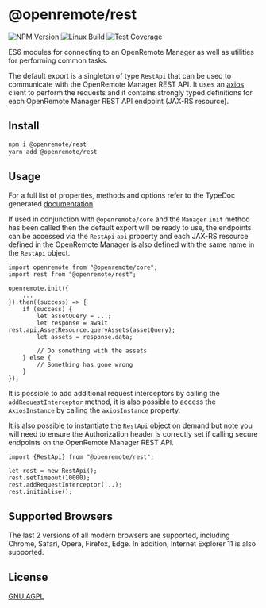# @openremote/rest
[![NPM Version][npm-image]][npm-url]
[![Linux Build][travis-image]][travis-url]
[![Test Coverage][coveralls-image]][coveralls-url]

ES6 modules for connecting to an OpenRemote Manager as well as utilities for performing common tasks.

The default export is a singleton of type `RestApi` that can be used to communicate with the OpenRemote Manager REST API.
It uses an [axios](https://github.com/axios/axios) client to perform the requests and it contains strongly typed
definitions for each OpenRemote Manager REST API endpoint (JAX-RS resource). 



## Install
```bash
npm i @openremote/rest
yarn add @openremote/rest 
```

## Usage
For a full list of properties, methods and options refer to the TypeDoc generated [documentation]().

If used in conjunction with `@openremote/core` and the `Manager` `init` method has been called then the default export
will be ready to use, the endpoints can be accessed via the `RestApi` `api` property and each JAX-RS resource defined
in the OpenRemote Manager is also defined with the same name in the `RestApi` object.

```$typescript
import openremote from "@openremote/core";
import rest from "@openremote/rest";

openremote.init({
    ...
}).then((success) => {
    if (success) {
        let assetQuery = ...;
        let response = await rest.api.AssetResource.queryAssets(assetQuery);
        let assets = response.data;
        
        // Do something with the assets
    } else {
        // Something has gone wrong
    }
});
```

It is possible to add additional request interceptors by calling the `addRequestInterceptor` method, it is also possible
to access the `AxiosInstance` by calling the `axiosInstance` property.

It is also possible to instantiate the `RestApi` object on demand but note you will need to ensure the Authorization
header is correctly set if calling secure endpoints on the OpenRemote Manager REST API.

```$typescript
import {RestApi} from "@openremote/rest";

let rest = new RestApi();
rest.setTimeout(10000);
rest.addRequestInterceptor(...);
rest.initialise();
```


## Supported Browsers
The last 2 versions of all modern browsers are supported, including Chrome, Safari, Opera, Firefox, Edge. In addition,
Internet Explorer 11 is also supported.


## License
[GNU AGPL](https://www.gnu.org/licenses/agpl-3.0.en.html)

[npm-image]: https://img.shields.io/npm/v/live-xxx.svg
[npm-url]: https://npmjs.org/package/@openremote/core
[travis-image]: https://img.shields.io/travis/live-js/live-xxx/master.svg
[travis-url]: https://travis-ci.org/live-js/live-xxx
[coveralls-image]: https://img.shields.io/coveralls/live-js/live-xxx/master.svg
[coveralls-url]: https://coveralls.io/r/live-js/live-xxx?branch=master
